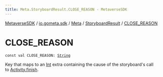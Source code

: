 ```yaml
---
title: Meta.StoryboardResult.CLOSE_REASON - MetaverseSDK
---
```


[MetaverseSDK](../../../index.html) / [io.gometa.sdk](../../index.html) / [Meta](../index.html) / [StoryboardResult](index.html) / [CLOSE_REASON](./-c-l-o-s-e_-r-e-a-s-o-n.html)

# CLOSE_REASON

`const val CLOSE_REASON: `[`String`](https://kotlinlang.org/api/latest/jvm/stdlib/kotlin/-string/index.html)

Key that maps to an [Int](https://kotlinlang.org/api/latest/jvm/stdlib/kotlin/-int/index.html) extra containing the cause of the storyboard's call to
[Activity.finish](https://developer.android.com/reference/android/app/Activity.html#finish()).

